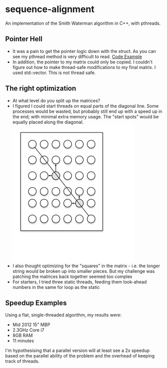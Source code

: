 # sequence-alignment
An implementation of the Smith Waterman algorithm in C++, with pthreads.

## Pointer Hell
- It was a pain to get the pointer logic down with the struct. As you can see my pthread method is very difficult to read. [Code Example](https://github.com/bvanderhaar/sequence-alignment/blob/master/main.cpp#L57)
- In addition, the pointer to my matrix could only be copied.  I couldn't figure out how to make thread-safe modifications to my final matrix.  I used std::vector.  This is not thread safe.

## The right optimization
- At what level do you split up the matrices?
- I figured I could start threads on equal parts of the diagonal line.  Some processes would be wasted, but probably still end up with a speed up in the end; with minimal extra memory usage.  The "start spots" would be equally placed along the diagonal.
![diagram](https://raw.githubusercontent.com/bvanderhaar/sequence-alignment/master/docs/matrix-processing.png)
- I also thought optimizing for the "squares" in the matrix - i.e. the longer string would be broken up into smaller pieces.  But my challenge was patching the matrices back together seemed too complex
- For starters, I tried three static threads, feeding them look-ahead numbers in the same for loop as the static

## Speedup Examples
Using a flat, single-threaded algorithm, my results were:
- Mid 2012 15" MBP
- 2.3GHz Core i7
- 8GB RAM
- 11 minutes

I'm hypothesising that a parallel version will at least see a 2x speedup based on the parallel ability of the problem and the overhead of keeping track of threads.
